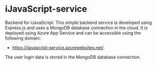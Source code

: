 # iJavaScript-service

Backend for iJavaScript. This simple backend service is developed using Express.js and uses a MongoDB database connection in the cloud. It is deployed using Azure App Service and can be accessible using the following domain:

- https://ijavascript-service.azurewebsites.net/

The user login data is stored in the MongoDB database connection.